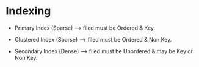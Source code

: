 # Indexing

- Primary Index (Sparse) --> filed must be Ordered & Key.

- Clustered Index (Sparse) --> filed must be Ordered & Non Key.

- Secondary Index (Dense) --> filed must be Unordered & may be Key or Non Key.
